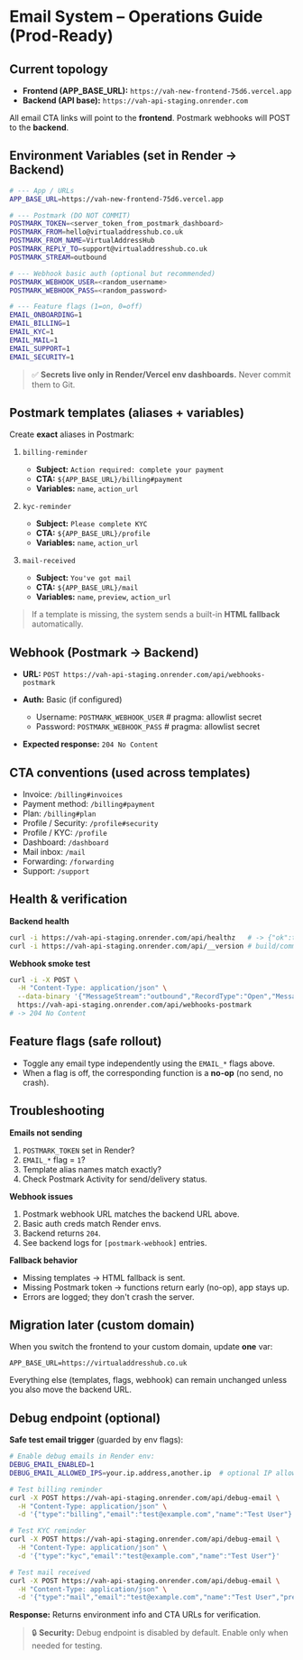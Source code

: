 # Email System – Operations Guide (Prod-Ready)

## Current topology

* **Frontend (APP_BASE_URL):** `https://vah-new-frontend-75d6.vercel.app`
* **Backend (API base):** `https://vah-api-staging.onrender.com`

All email CTA links will point to the **frontend**. Postmark webhooks will POST to the **backend**.

## Environment Variables (set in **Render → Backend**)

```bash
# --- App / URLs
APP_BASE_URL=https://vah-new-frontend-75d6.vercel.app

# --- Postmark (DO NOT COMMIT)
POSTMARK_TOKEN=<server_token_from_postmark_dashboard>
POSTMARK_FROM=hello@virtualaddresshub.co.uk
POSTMARK_FROM_NAME=VirtualAddressHub
POSTMARK_REPLY_TO=support@virtualaddresshub.co.uk
POSTMARK_STREAM=outbound

# --- Webhook basic auth (optional but recommended)
POSTMARK_WEBHOOK_USER=<random_username>
POSTMARK_WEBHOOK_PASS=<random_password>

# --- Feature flags (1=on, 0=off)
EMAIL_ONBOARDING=1
EMAIL_BILLING=1
EMAIL_KYC=1
EMAIL_MAIL=1
EMAIL_SUPPORT=1
EMAIL_SECURITY=1
```

> ✅ **Secrets live only in Render/Vercel env dashboards.** Never commit them to Git.

## Postmark templates (aliases + variables)

Create **exact** aliases in Postmark:

1. `billing-reminder`

   * **Subject:** `Action required: complete your payment`
   * **CTA:** `${APP_BASE_URL}/billing#payment`
   * **Variables:** `name`, `action_url`

2. `kyc-reminder`

   * **Subject:** `Please complete KYC`
   * **CTA:** `${APP_BASE_URL}/profile`
   * **Variables:** `name`, `action_url`

3. `mail-received`

   * **Subject:** `You've got mail`
   * **CTA:** `${APP_BASE_URL}/mail`
   * **Variables:** `name`, `preview`, `action_url`

> If a template is missing, the system sends a built-in **HTML fallback** automatically.

## Webhook (Postmark → Backend)

* **URL:** `POST https://vah-api-staging.onrender.com/api/webhooks-postmark`
* **Auth:** Basic (if configured)

  * Username: `POSTMARK_WEBHOOK_USER`  # pragma: allowlist secret
  * Password: `POSTMARK_WEBHOOK_PASS`  # pragma: allowlist secret
* **Expected response:** `204 No Content`

## CTA conventions (used across templates)

* Invoice: `/billing#invoices`
* Payment method: `/billing#payment`
* Plan: `/billing#plan`
* Profile / Security: `/profile#security`
* Profile / KYC: `/profile`
* Dashboard: `/dashboard`
* Mail inbox: `/mail`
* Forwarding: `/forwarding`
* Support: `/support`

## Health & verification

**Backend health**

```bash
curl -i https://vah-api-staging.onrender.com/api/healthz   # -> {"ok":true}
curl -i https://vah-api-staging.onrender.com/api/__version # build/commit info
```

**Webhook smoke test**

```bash
curl -i -X POST \
  -H "Content-Type: application/json" \
  --data-binary '{"MessageStream":"outbound","RecordType":"Open","MessageID":"ops-test","Recipient":"test@example.com"}' \
  https://vah-api-staging.onrender.com/api/webhooks-postmark
# -> 204 No Content
```

## Feature flags (safe rollout)

* Toggle any email type independently using the `EMAIL_*` flags above.
* When a flag is off, the corresponding function is a **no-op** (no send, no crash).

## Troubleshooting

**Emails not sending**

1. `POSTMARK_TOKEN` set in Render?
2. `EMAIL_*` flag = `1`?
3. Template alias names match exactly?
4. Check Postmark Activity for send/delivery status.

**Webhook issues**

1. Postmark webhook URL matches the backend URL above.
2. Basic auth creds match Render envs.
3. Backend returns `204`.
4. See backend logs for `[postmark-webhook]` entries.

**Fallback behavior**

* Missing templates → HTML fallback is sent.
* Missing Postmark token → functions return early (no-op), app stays up.
* Errors are logged; they don't crash the server.

## Migration later (custom domain)

When you switch the frontend to your custom domain, update **one** var:

```
APP_BASE_URL=https://virtualaddresshub.co.uk
```

Everything else (templates, flags, webhook) can remain unchanged unless you also move the backend URL.

## Debug endpoint (optional)

**Safe test email trigger** (guarded by env flags):

```bash
# Enable debug emails in Render env:
DEBUG_EMAIL_ENABLED=1
DEBUG_EMAIL_ALLOWED_IPS=your.ip.address,another.ip  # optional IP allowlist

# Test billing reminder
curl -X POST https://vah-api-staging.onrender.com/api/debug-email \
  -H "Content-Type: application/json" \
  -d '{"type":"billing","email":"test@example.com","name":"Test User"}'

# Test KYC reminder
curl -X POST https://vah-api-staging.onrender.com/api/debug-email \
  -H "Content-Type: application/json" \
  -d '{"type":"kyc","email":"test@example.com","name":"Test User"}'

# Test mail received
curl -X POST https://vah-api-staging.onrender.com/api/debug-email \
  -H "Content-Type: application/json" \
  -d '{"type":"mail","email":"test@example.com","name":"Test User","preview":"New message..."}'
```

**Response:** Returns environment info and CTA URLs for verification.

> 🔒 **Security:** Debug endpoint is disabled by default. Enable only when needed for testing.